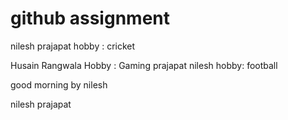 # github assignment

nilesh prajapat
hobby : cricket

Husain Rangwala
Hobby : Gaming
prajapat nilesh
hobby: football

good morning by nilesh

nilesh prajapat
